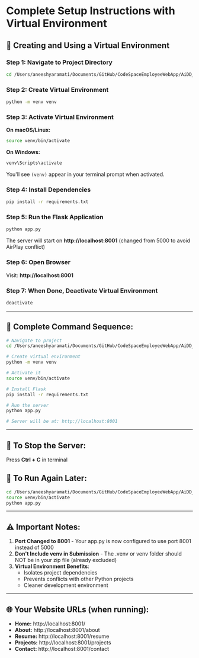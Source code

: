 # Complete Setup Instructions with Virtual Environment

## 🐍 Creating and Using a Virtual Environment

### Step 1: Navigate to Project Directory
```bash
cd /Users/aneeshyaramati/Documents/GitHub/CodeSpaceEmployeeWebApp/AiDD_Assignment05
```

### Step 2: Create Virtual Environment
```bash
python -m venv venv
```

### Step 3: Activate Virtual Environment

**On macOS/Linux:**
```bash
source venv/bin/activate
```

**On Windows:**
```bash
venv\Scripts\activate
```

You'll see `(venv)` appear in your terminal prompt when activated.

### Step 4: Install Dependencies
```bash
pip install -r requirements.txt
```

### Step 5: Run the Flask Application
```bash
python app.py
```

The server will start on **http://localhost:8001** (changed from 5000 to avoid AirPlay conflict)

### Step 6: Open Browser
Visit: **http://localhost:8001**

### Step 7: When Done, Deactivate Virtual Environment
```bash
deactivate
```

---

## 📝 Complete Command Sequence:

```bash
# Navigate to project
cd /Users/aneeshyaramati/Documents/GitHub/CodeSpaceEmployeeWebApp/AiDD_Assignment05

# Create virtual environment
python -m venv venv

# Activate it
source venv/bin/activate

# Install Flask
pip install -r requirements.txt

# Run the server
python app.py

# Server will be at: http://localhost:8001
```

---

## 🛑 To Stop the Server:
Press **Ctrl + C** in terminal

## 🔄 To Run Again Later:
```bash
cd /Users/aneeshyaramati/Documents/GitHub/CodeSpaceEmployeeWebApp/AiDD_Assignment05
source venv/bin/activate
python app.py
```

---

## ⚠️ Important Notes:

1. **Port Changed to 8001** - Your app.py is now configured to use port 8001 instead of 5000
2. **Don't Include venv in Submission** - The .venv or venv folder should NOT be in your zip file (already excluded)
3. **Virtual Environment Benefits**:
   - Isolates project dependencies
   - Prevents conflicts with other Python projects
   - Cleaner development environment

---

## 🌐 Your Website URLs (when running):
- **Home:** http://localhost:8001/
- **About:** http://localhost:8001/about
- **Resume:** http://localhost:8001/resume
- **Projects:** http://localhost:8001/projects
- **Contact:** http://localhost:8001/contact

